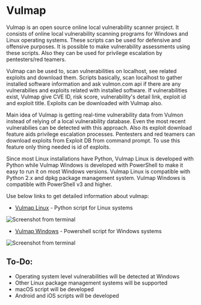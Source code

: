 # Vulmap

Vulmap is an open source online local vulnerability scanner project. It consists of online local vulnerability scanning programs for Windows and Linux operating systems. These scripts can be used for defensive and offensive purposes. It is possible to make vulnerability assessments using these scripts. Also they can be used for privilege escalation by pentesters/red teamers.

Vulmap can be used to, scan vulnerabilities on localhost, see related exploits and download them. Scripts basically, scan localhost to gather installed software information and ask vulmon.com api if there are any vulnerabilies and exploits related with installed software. If vulnerabilities exist, Vulmap give CVE ID, risk score, vulnerability's detail link, exploit id and exploit title. Exploits can be downloaded with Vulmap also.

Main idea of Vulmap is getting real-time vulnerability data from Vulmon instead of relying of a local vulnerability database. Even the most recent vulnerabilies can be detected with this approach. Also its exploit download feature aids privilege escalation processes. Pentesters and red teamers can download exploits from Exploit DB from command prompt. To use this feature only thing needed is id of exploits. 

Since most Linux installations have Python, Vulmap Linux is developed with Python while Vulmap Windows is developed with PowerShell to make it easy to run it on most Windows versions. Vulmap Linux is compatible with Python 2.x and dpkg package management system. Vulmap Windows is compatible with PowerShell v3 and higher.

Use below links to get detailed information about vulmap:

- [Vulmap Linux](https://github.com/vulmon/Vulmap/tree/master/Vulmap-Linux) - Python script for Linux systems

![Screenshot from terminal](https://raw.githubusercontent.com/vulmon/Vulmap/master/Vulmap-Linux/screenshot.png)

- [Vulmap Windows](https://github.com/vulmon/Vulmap/tree/master/Vulmap-Windows) - Powershell script for Windows systems

![Screenshot from terminal](https://raw.githubusercontent.com/vulmon/Vulmap/master/Vulmap-Windows/bir.jpg)

## To-Do:
* Operating system level vulnerabilities will be detected at Windows
* Other Linux package management systems will be supported
* macOS script will be developed
* Android and iOS scripts will be developed
